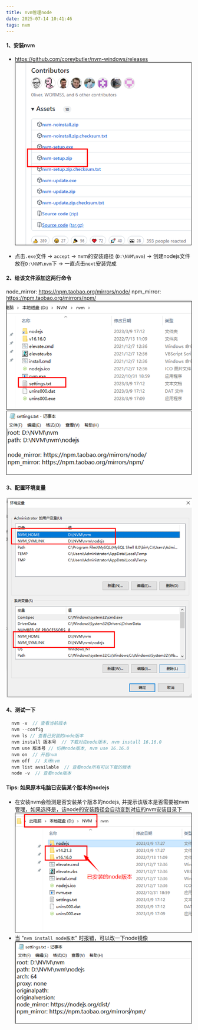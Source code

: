 ```yaml
---
title: nvm管理node
date: 2025-07-14 10:41:46
tags: nvm
---
```


#### 1、安装nvm 
+ https://github.com/coreybutler/nvm-windows/releases
![](images/nvm管理node/node.png)

+ 点击`.exe`文件 -> `accept` -> nvm的安装路径 (`D:\NVM\nvm`) -> 创建nodejs文件放在`D:\NVM\nvm`下 -> 一直点击`next`安装完成

#### 2、给该文件添加这两行命令
node_mirror: https://npm.taobao.org/mirrors/node/
npm_mirror: https://npm.taobao.org/mirrors/npm/
![](images/nvm管理node/nvms1.png)
![](images/nvm管理node/nvms2.png)

#### 3、配置环境变量
![](images/nvm管理node/path1.png)

#### 4、测试一下
```javascript
  nvm -v  // 查看当前版本
  nvm --config 
  nvm ls // 查看已安装的node版本
  nvm install 版本号  // 下载对应node版本, nvm install 16.16.0
  nvm use 版本号 // 切换node版本, nvm use 16.16.0
  nvm on  // 开启nvm
  nvm off  // 关闭nvm
  nvm list available  // 查看node所有可以下载的版本
  node -v  // 查看node版本
```

#### Tips: 如果原本电脑已安装某个版本的nodejs
* 在安装nvm会检测是否安装某个版本的nodejs, 并提示该版本是否需要被nvm管理，如果选择是，该node的安装路径会自动变到对应的nvm安装目录下
![](images/nvm管理node/nvms3.png)
* 当 "`nvm install node版本`" 时报错，可以改一下node镜像
![](images/nvm管理node/path2.png)

